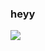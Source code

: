 ### heyy 
<img align="center" src="https://github-readme-stats.vercel.app/api/top-langs/?username=widhisec&theme=light&hide_langs_below=1" />
